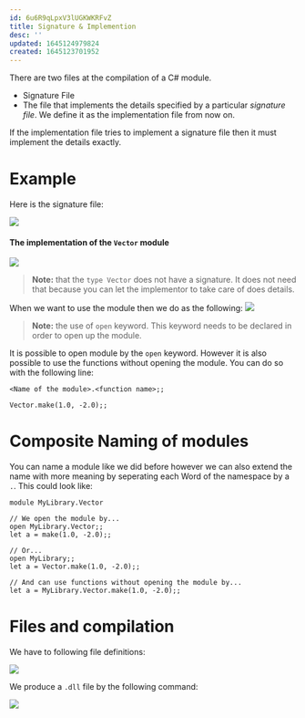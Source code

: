 ```yaml
---
id: 6u6R9qLpxV3lUGKWKRFvZ
title: Signature & Implemention
desc: ''
updated: 1645124979824
created: 1645123701952
---
```

There are two files at the compilation of a C# module.
- Signature File
- The file that implements the details specified by a particular *signature file*. We define it as the implementation file from now on.

If the implementation file tries to implement a signature file then it must implement the details exactly. 

# Example
Here is the signature file:

![](/assets/images/2022-02-17-19-55-37.png)

#### The implementation of the `Vector` module
![](/assets/images/2022-02-17-19-56-07.png)
>**Note:** that the `type Vector` does not have a signature. It does not need that because you can let the implementor to take care of does details.

When we want to use the module then we do as the following:
![](/assets/images/2022-02-17-19-57-15.png)
>**Note:** the use of `open` keyword. This keyword needs to be declared in order to open up the module. 

It is possible to open module by the `open` keyword. However it is also possible to use the functions without opening the module. You can do so with the following line:

```F#
<Name of the module>.<function name>;;

Vector.make(1.0, -2.0);;
```

# Composite Naming of modules
You can name a module like we did before however we can also extend the name with more meaning by seperating each Word of the namespace by a `.`. This could look like:

```F#
module MyLibrary.Vector

// We open the module by...
open MyLibrary.Vector;;
let a = make(1.0, -2.0);;

// Or...
open MyLibrary;;
let a = Vector.make(1.0, -2.0);;

// And can use functions without opening the module by...
let a = MyLibrary.Vector.make(1.0, -2.0);;
```

# Files and compilation
We have to following file definitions:

![](/assets/images/2022-02-17-20-07-44.png)

We produce a `.dll` file by the following command:

![](/assets/images/2022-02-17-20-09-10.png)

